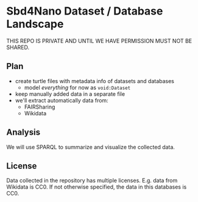 # Sbd4Nano Dataset / Database Landscape

THIS REPO IS PRIVATE AND UNTIL WE HAVE PERMISSION MUST NOT BE SHARED.

## Plan

* create turtle files with metadata info of datasets and databases
  * model *everything* for now as `void:Dataset`
* keep manually added data in a separate file
* we'll extract automatically data from:
  * FAIRSharing
  * Wikidata

## Analysis

We will use SPARQL to summarize and visualize the collected data.
  
## License
  
Data collected in the repository has multiple licenses. E.g. data from Wikidata is CC0.
If not otherwise specified, the data in this databases is CC0.
  
 
